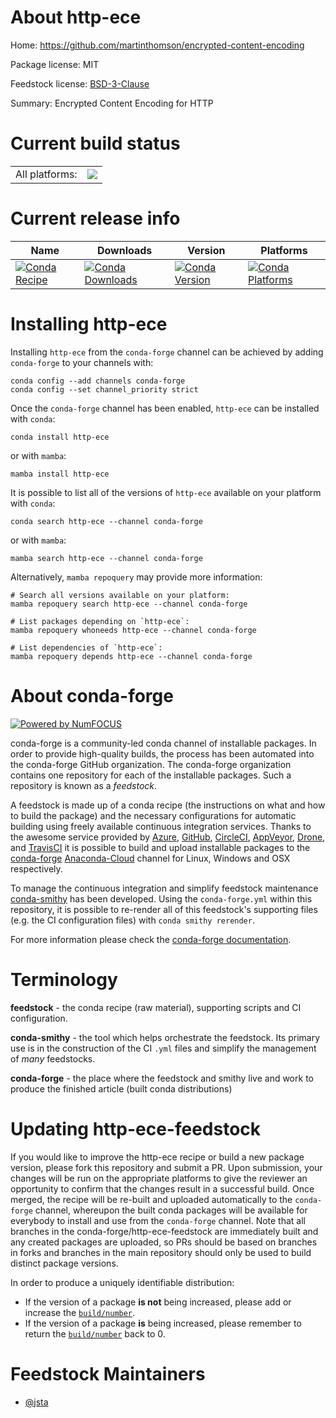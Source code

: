 About http-ece
==============

Home: https://github.com/martinthomson/encrypted-content-encoding

Package license: MIT

Feedstock license: [BSD-3-Clause](https://github.com/conda-forge/http-ece-feedstock/blob/main/LICENSE.txt)

Summary: Encrypted Content Encoding for HTTP

Current build status
====================


<table><tr><td>All platforms:</td>
    <td>
      <a href="https://dev.azure.com/conda-forge/feedstock-builds/_build/latest?definitionId=18073&branchName=main">
        <img src="https://dev.azure.com/conda-forge/feedstock-builds/_apis/build/status/http-ece-feedstock?branchName=main">
      </a>
    </td>
  </tr>
</table>

Current release info
====================

| Name | Downloads | Version | Platforms |
| --- | --- | --- | --- |
| [![Conda Recipe](https://img.shields.io/badge/recipe-http--ece-green.svg)](https://anaconda.org/conda-forge/http-ece) | [![Conda Downloads](https://img.shields.io/conda/dn/conda-forge/http-ece.svg)](https://anaconda.org/conda-forge/http-ece) | [![Conda Version](https://img.shields.io/conda/vn/conda-forge/http-ece.svg)](https://anaconda.org/conda-forge/http-ece) | [![Conda Platforms](https://img.shields.io/conda/pn/conda-forge/http-ece.svg)](https://anaconda.org/conda-forge/http-ece) |

Installing http-ece
===================

Installing `http-ece` from the `conda-forge` channel can be achieved by adding `conda-forge` to your channels with:

```
conda config --add channels conda-forge
conda config --set channel_priority strict
```

Once the `conda-forge` channel has been enabled, `http-ece` can be installed with `conda`:

```
conda install http-ece
```

or with `mamba`:

```
mamba install http-ece
```

It is possible to list all of the versions of `http-ece` available on your platform with `conda`:

```
conda search http-ece --channel conda-forge
```

or with `mamba`:

```
mamba search http-ece --channel conda-forge
```

Alternatively, `mamba repoquery` may provide more information:

```
# Search all versions available on your platform:
mamba repoquery search http-ece --channel conda-forge

# List packages depending on `http-ece`:
mamba repoquery whoneeds http-ece --channel conda-forge

# List dependencies of `http-ece`:
mamba repoquery depends http-ece --channel conda-forge
```


About conda-forge
=================

[![Powered by
NumFOCUS](https://img.shields.io/badge/powered%20by-NumFOCUS-orange.svg?style=flat&colorA=E1523D&colorB=007D8A)](https://numfocus.org)

conda-forge is a community-led conda channel of installable packages.
In order to provide high-quality builds, the process has been automated into the
conda-forge GitHub organization. The conda-forge organization contains one repository
for each of the installable packages. Such a repository is known as a *feedstock*.

A feedstock is made up of a conda recipe (the instructions on what and how to build
the package) and the necessary configurations for automatic building using freely
available continuous integration services. Thanks to the awesome service provided by
[Azure](https://azure.microsoft.com/en-us/services/devops/), [GitHub](https://github.com/),
[CircleCI](https://circleci.com/), [AppVeyor](https://www.appveyor.com/),
[Drone](https://cloud.drone.io/welcome), and [TravisCI](https://travis-ci.com/)
it is possible to build and upload installable packages to the
[conda-forge](https://anaconda.org/conda-forge) [Anaconda-Cloud](https://anaconda.org/)
channel for Linux, Windows and OSX respectively.

To manage the continuous integration and simplify feedstock maintenance
[conda-smithy](https://github.com/conda-forge/conda-smithy) has been developed.
Using the ``conda-forge.yml`` within this repository, it is possible to re-render all of
this feedstock's supporting files (e.g. the CI configuration files) with ``conda smithy rerender``.

For more information please check the [conda-forge documentation](https://conda-forge.org/docs/).

Terminology
===========

**feedstock** - the conda recipe (raw material), supporting scripts and CI configuration.

**conda-smithy** - the tool which helps orchestrate the feedstock.
                   Its primary use is in the construction of the CI ``.yml`` files
                   and simplify the management of *many* feedstocks.

**conda-forge** - the place where the feedstock and smithy live and work to
                  produce the finished article (built conda distributions)


Updating http-ece-feedstock
===========================

If you would like to improve the http-ece recipe or build a new
package version, please fork this repository and submit a PR. Upon submission,
your changes will be run on the appropriate platforms to give the reviewer an
opportunity to confirm that the changes result in a successful build. Once
merged, the recipe will be re-built and uploaded automatically to the
`conda-forge` channel, whereupon the built conda packages will be available for
everybody to install and use from the `conda-forge` channel.
Note that all branches in the conda-forge/http-ece-feedstock are
immediately built and any created packages are uploaded, so PRs should be based
on branches in forks and branches in the main repository should only be used to
build distinct package versions.

In order to produce a uniquely identifiable distribution:
 * If the version of a package **is not** being increased, please add or increase
   the [``build/number``](https://docs.conda.io/projects/conda-build/en/latest/resources/define-metadata.html#build-number-and-string).
 * If the version of a package **is** being increased, please remember to return
   the [``build/number``](https://docs.conda.io/projects/conda-build/en/latest/resources/define-metadata.html#build-number-and-string)
   back to 0.

Feedstock Maintainers
=====================

* [@jsta](https://github.com/jsta/)

